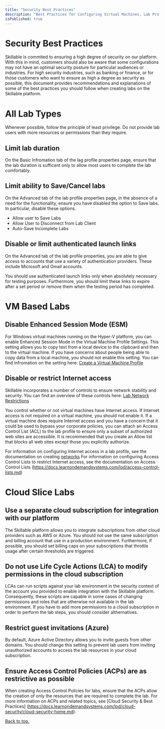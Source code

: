 ```yaml
---
title: "Security Best Practices"
description: "Best Practices for Configuring Virtual Machines, Lab Profile, and Cloud Subscriptions"
isPublished: true
---
```


# Security Best Practices

Skillable is commited to ensuring a high degree of security on our platform. With this in mind, customers should also be aware that some configurations 
may not have an optimal security posture for particular audiences or industries. For high security industries, such as banking or finance, or for those 
customers who want to ensure as high a degree as security as possible, this document provides recommendations and explanations of some of the best practices 
you should follow when creating labs on the Skillable platform.

# All Lab Types

Whenever possible, follow the principle of least privilege. Do not provide lab users with more resources or permissions than they require.

## Limit lab duration

On the Basic Infromation tab of the lag profile properties page, ensure that the lab duration is sufficent only to allow most users to complete 
the lab comfortably. 

## Limit ability to Save/Cancel labs

On the Advanced tab of the lab profile properties page, in the absence of a need for the functionality, ensure you have disabled the option to Save labs. In particular, disable these options.

 - Allow user to Save Labs
 - Allow User to Disconnect from Lab Client
 - Auto-Save Incomplete Labs

## Disable or limit authenticated launch links

On the Advanced tab of the lab profile properties, you are able to give access to accounts that use a variety of authentication providers. These include Microsoft and Gmail accounts. 

You should use authenticated launch links only when absolutely necessary for testing purposes. Furthermore, you should limit these links to expire 
after a set period or remove them when the testing period has completed. 

# VM Based Labs

## Disable Enhanced Session Mode (ESM)

For Windows virtual machines running on the Hyper-V platform, you can enable Enhanced Session Mode in the Virtual Machine Profile Settings. This setting allows you to copy text from a local 
device to the clipboard and then to the virtual machine. If you have concerns about people being able to copy data from a local machine, you should 
not enable this setting. You can find infromation on the setting here: [Create a Virtual Machine Profile ](https://docs.learnondemandsystems.com/lod/vm-profiles.md#hyper-v-1)

## Disable or restrict Internet access

Skillable incorporates a number of controls to ensure network stability and security. You can find an overview of these controls here: 
[Lab Network Restrictions](https://docs.learnondemandsystems.com/lod/lab-networks.md)

You control whether or not virtual machines have Internet access. If Internet access is not required on a virtual machine, you should not enable it. 
If a virtual machine does require Internet access and you have a concern that it could be used to bypass your corporate policies, you can attach an 
Access Control List (ACL) to the lab profile to ensure only a subset of authorized web sites are accessible. It is recommended that you create an Allow list that 
blocks all web sites except those you explicitly authorize.

For information on configuring Internet access in a lab profile, see the documentation on creating [networks](https://docs.learnondemandsystems.com/lod/feature-focus/lab-profiles/create.md#networks)
For information on configuring Access Control Lists to restrict Internet access, see the documentation on Access Control Lists (https://docs.learnondemandsystems.com/lod/access-control-lists.md)



 
# Cloud Slice Labs 

## Use a separate cloud subscription for integration with our platform

The Skillable platform allows you to integrate subscriptions from other cloud providers such as AWS or Azure. You should not use the same
subscription and billing account that use in a production environment. Furthermore, if possible, you should set billing caps on your subscriptions
that throttle usage after certain thresholds are triggered. 


## Do not use Life Cycle Actions (LCA) to modify permissions in the cloud subscription

LCAs can run scripts against your lab environment in the security context of the account you provided to enable integration with the Skillable platform.
Consequently, these scripts are capable in some cases of changing permissions and roles that are otherwise not available in the lab environment. If you 
have to add more permissions to a cloud subscription in order to perform the lab steps, you should consider althernatives. 

## Restrict guest invitations (Azure)

By default, Azure Active Directory allows you to invite guests from other domains. You should change this setting to prevent lab users from 
inviting unauthorized accounts to access the lab resources in your cloud subscription. 

## Ensure Access Control Policies (ACPs) are as restrictive as possible

When creating Access Control Policies for labs, ensure that the ACPs allow the creation of only the resources that are required to 
complete the lab. For more information on ACPs and related topics, see [Cloud Security & Best Practices] (https://docs.learnondemandsystems.com/lod/cloud-security/cloud-security-home.md). 



[Back to top.](#security-best-practices)
